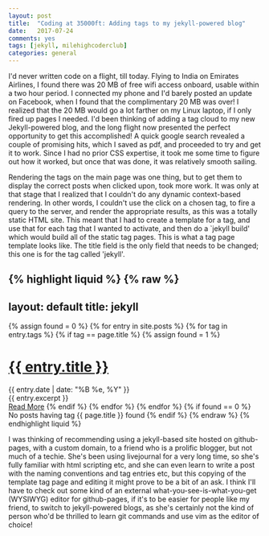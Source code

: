 ```yaml
---
layout: post
title:  "Coding at 35000ft: Adding tags to my jekyll-powered blog"
date:   2017-07-24
comments: yes
tags: [jekyll, milehighcoderclub]
categories: general
---
```


I'd never written code on a flight, till today. Flying to India on Emirates Airlines, I found there was 20 MB of free wifi access onboard, usable within a two hour period. I connected my phone and I'd barely posted an update on Facebook, when I found that the complimentary 20 MB was over! I realized that the 20 MB would go a lot farther on my Linux laptop, if I only fired up pages I needed. I'd been thinking of adding a tag cloud to my new Jekyll-powered blog, and the long flight now presented the perfect opportunity to get this accomplished! A quick google search revealed a couple of promising hits, which I saved as pdf, and proceeded to try and get it to work. Since I had no prior CSS expertise, it took me some time to figure out how it worked, but once that was done, it was relatively smooth sailing. 

Rendering the tags on the main page was one thing, but to get them to display the correct posts when clicked upon, took more work. It was only at that stage that I realized that I couldn't do any dynamic context-based rendering. In other words, I couldn't use the click on a chosen tag, to fire a query to the server, and render the appropriate results, as this was a totally static HTML site. This meant that I had to create a template for a tag, and use that for each tag that I wanted to activate, and then do a `jekyll build' which would build all of the static tag pages. This is what a tag page template looks like. The title field is the only field that needs to be changed; this one is for the tag called 'jekyll'. 

{% highlight liquid %}
{% raw %}
---
layout: default
title: jekyll
---
<html>
<body>
{% assign found = 0 %}
{% for entry in site.posts %}
	{% for tag in entry.tags %}
		{% if tag == page.title %}
			{% assign found = 1 %}
     	 <h1><a href="{{ site.baseurl }}{{ entry.url }}">{{ entry.title }}</a></h1>
		<div class="date">
			{{ entry.date | date: "%B %e, %Y" }}
		</div>
      <div class="entry">
        {{ entry.excerpt }}
      </div>
      <a href="{{ site.baseurl }}{{ entry.url }}" class="read-more">Read More</a>
		{% endif %}
	{% endfor %}
{% endfor %}
{% if found == 0 %}
	No posts having tag {{ page.title }} found
{% endif %}
</body>
</html>
{% endraw %}
{% endhighlight liquid %}

I was thinking of recommending using a jekyll-based site hosted on github-pages,  with a custom domain, to a friend who is a prolific blogger, but not much of a techie. She's been using livejournal for a very long time, so she's fully familiar with html scripting etc, and she can even learn to write a post with the naming conventions and tag entries etc, but this copying of the template tag page and editing it might prove to be a bit of an ask. I think I'll have to check out some kind of an external what-you-see-is-what-you-get (WYSIWYG) editor for github-pages, if it's to be easier for people like my friend, to switch to jekyll-powered blogs, as she's certainly not the kind of person who'd be thrilled to learn git commands and use vim as the editor of choice!

